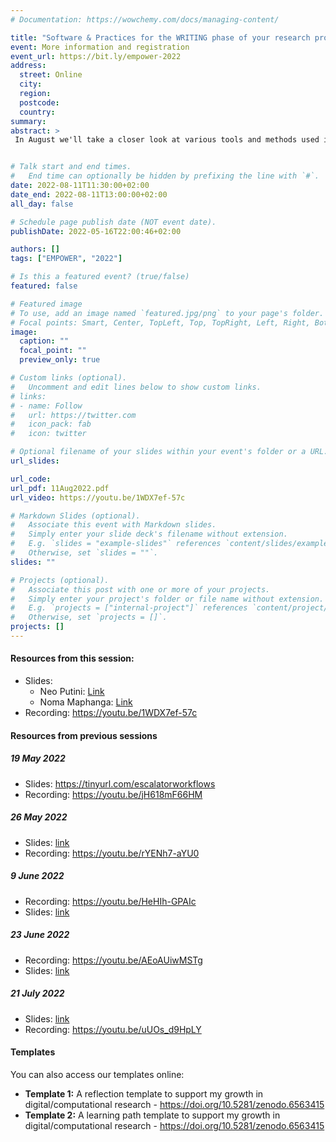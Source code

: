 ```yaml
---
# Documentation: https://wowchemy.com/docs/managing-content/

title: "Software & Practices for the WRITING phase of your research project"
event: More information and registration
event_url: https://bit.ly/empower-2022
address:
  street: Online
  city:
  region:
  postcode:
  country:
summary: 
abstract: >
 In August we'll take a closer look at various tools and methods used in the writing phase of research.


# Talk start and end times.
#   End time can optionally be hidden by prefixing the line with `#`.
date: 2022-08-11T11:30:00+02:00
date_end: 2022-08-11T13:00:00+02:00
all_day: false

# Schedule page publish date (NOT event date).
publishDate: 2022-05-16T22:00:46+02:00

authors: []
tags: ["EMPOWER", "2022"]

# Is this a featured event? (true/false)
featured: false

# Featured image
# To use, add an image named `featured.jpg/png` to your page's folder. 
# Focal points: Smart, Center, TopLeft, Top, TopRight, Left, Right, BottomLeft, Bottom, BottomRight.
image:
  caption: ""
  focal_point: ""
  preview_only: true

# Custom links (optional).
#   Uncomment and edit lines below to show custom links.
# links:
# - name: Follow
#   url: https://twitter.com
#   icon_pack: fab
#   icon: twitter

# Optional filename of your slides within your event's folder or a URL.
url_slides:

url_code:
url_pdf: 11Aug2022.pdf
url_video: https://youtu.be/1WDX7ef-57c

# Markdown Slides (optional).
#   Associate this event with Markdown slides.
#   Simply enter your slide deck's filename without extension.
#   E.g. `slides = "example-slides"` references `content/slides/example-slides.md`.
#   Otherwise, set `slides = ""`.
slides: ""

# Projects (optional).
#   Associate this post with one or more of your projects.
#   Simply enter your project's folder or file name without extension.
#   E.g. `projects = ["internal-project"]` references `content/project/deep-learning/index.md`.
#   Otherwise, set `projects = []`.
projects: []
---
```


#### Resources from this session:

- Slides:
    - Neo Putini: [Link](https://docs.google.com/presentation/d/18bP7FyRt0uxOylcgzgbWHOPE4cC5Yczy/edit?usp=sharing&ouid=106395724383600944408&rtpof=true&sd=true)
    - Noma Maphanga: [Link](https://docs.google.com/presentation/d/1TXopE7rr3-9ffF0NkKOIhN_JYARTGlcKfPZKSNDm29o/edit?usp=sharing)
- Recording: <https://youtu.be/1WDX7ef-57c>


#### Resources from previous sessions 

##### 19 May 2022

- Slides: <https://tinyurl.com/escalatorworkflows>
- Recording: <https://youtu.be/jH618mF66HM>

##### 26 May 2022

- Slides: [link](https://docs.google.com/presentation/d/e/2PACX-1vRPIzEAYnlTRt08M0A0zJ8jC8o5U6KQjU-5nIrAc2DFU1KUgmCO1j6WlR0FXUzlKcnhFc5Yw4PKO2i7/pub?start=false&loop=false&delayms=3000)
- Recording: <https://youtu.be/rYENh7-aYU0>

##### 9 June 2022

- Recording: <https://youtu.be/HeHIh-GPAIc>
- Slides: [link](https://docs.google.com/presentation/d/1-yZlTiWprcXmAhH3K6rV1T-ajTWvHN-2rrn9hMMEd-8/edit#slide=id.g11eb8603442_0_30)

##### 23 June 2022

- Recording: <https://youtu.be/AEoAUiwMSTg>
- Slides: [link](https://docs.google.com/presentation/d/1wHWqP8odqIxcCLI48FDEwVmBPe7Mq8FywmnQkLG-LUQ/edit?usp=sharing)

##### 21 July 2022

- Slides: [link](https://docs.google.com/presentation/d/1WGBLXCf78xTPoKdJigUB1LJuD0d2c1Ibd45IrGZW3h8/edit?usp=sharing)
- Recording: <https://youtu.be/uUOs_d9HpLY>

#### Templates

You can also access our templates online:

- **Template 1:** A reflection template to support my growth in digital/computational research - <https://doi.org/10.5281/zenodo.6563415>
- **Template 2:**  A learning path template to support my growth in digital/computational research - <https://doi.org/10.5281/zenodo.6563415>